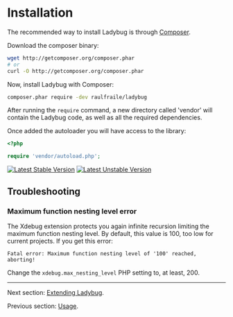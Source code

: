 # Installation

The recommended way to install Ladybug is through [Composer](http://packagist.org/about-composer). 

Download the composer binary:

``` bash
wget http://getcomposer.org/composer.phar
# or
curl -O http://getcomposer.org/composer.phar
```

Now, install Ladybug with Composer:

``` bash
composer.phar require -dev raulfraile/ladybug
```

After running the `require` command, a new directory called 'vendor' will contain the Ladybug code, as well as all
the required dependencies.

Once added the autoloader you will have access to the library:

``` php
<?php

require 'vendor/autoload.php';
```

[![Latest Stable Version](https://poser.pugx.org/raulfraile/ladybug/v/stable.png)](https://packagist.org/packages/raulfraile/ladybug)
[![Latest Unstable Version](https://poser.pugx.org/raulfraile/ladybug/v/unstable.png)](https://packagist.org/packages/raulfraile/ladybug)

## Troubleshooting

### Maximum function nesting level error

The Xdebug extension protects you again infinite recursion limiting the maximum function nesting level. By default,
this value is 100, too low for current projects. If you get this error:

`Fatal error: Maximum function nesting level of '100' reached, aborting!`

Change the `xdebug.max_nesting_level` PHP setting to, at least, 200.

***

Next section: [Extending Ladybug](https://github.com/raulfraile/ladybug/blob/master/doc/extending.md).

Previous section: [Usage](https://github.com/raulfraile/ladybug/blob/master/doc/usage.md).

